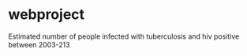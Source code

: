 # webproject
Estimated number of people infected with tuberculosis and hiv positive between 2003-213
